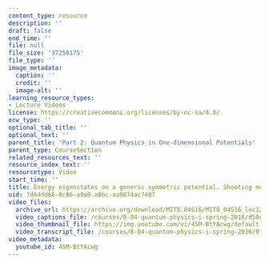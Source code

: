 ```yaml
---
content_type: resource
description: ''
draft: false
end_time: ''
file: null
file_size: '37250175'
file_type: ''
image_metadata:
  caption: ''
  credit: ''
  image-alt: ''
learning_resource_types:
- Lecture Videos
license: https://creativecommons.org/licenses/by-nc-sa/4.0/
ocw_type: ''
optional_tab_title: ''
optional_text: ''
parent_title: 'Part 2: Quantum Physics in One-dimensional Potentials'
parent_type: CourseSection
related_resources_text: ''
resource_index_text: ''
resourcetype: Video
start_time: ''
title: Energy eigenstates on a generic symmetric potential. Shooting method
uid: 7d64dd66-8c86-a9a9-a0bc-aa9874ac7407
video_files:
  archive_url: https://archive.org/download/MIT8.04S16/MIT8_04S16_lec12_s6_300k.mp4
  video_captions_file: /courses/8-04-quantum-physics-i-spring-2016/d50ccaae6eb7526e9b86d8e61443a7b3_45M-BtYAcwg.vtt
  video_thumbnail_file: https://img.youtube.com/vi/45M-BtYAcwg/default.jpg
  video_transcript_file: /courses/8-04-quantum-physics-i-spring-2016/0f4025d9b9a978071bd6351693e9c5eb_45M-BtYAcwg.pdf
video_metadata:
  youtube_id: 45M-BtYAcwg
---
```

